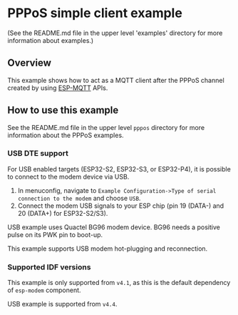 # PPPoS simple client example

(See the README.md file in the upper level 'examples' directory for more information about examples.)

## Overview
This example shows how to act as a MQTT client after the PPPoS channel created by using [ESP-MQTT](https://docs.espressif.com/projects/esp-idf/en/latest/api-reference/protocols/mqtt.html) APIs.

## How to use this example

See the README.md file in the upper level `pppos` directory for more information about the PPPoS examples.

### USB DTE support

For USB enabled targets (ESP32-S2, ESP32-S3, or ESP32-P4), it is possible to connect to the modem device via USB.
1. In menuconfig, navigate to `Example Configuration->Type of serial connection to the modem` and choose `USB`.
2. Connect the modem USB signals to your ESP chip (pin 19 (DATA-) and 20 (DATA+) for ESP32-S2/S3).

USB example uses Quactel BG96 modem device. BG96 needs a positive pulse on its PWK pin to boot-up.

This example supports USB modem hot-plugging and reconnection.

### Supported IDF versions

This example is only supported from `v4.1`, as this is the default dependency of `esp-modem` component.

USB example is supported from `v4.4`.
